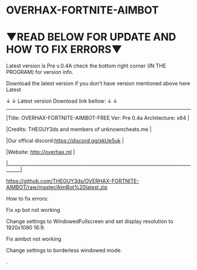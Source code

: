 # OVERHAX-FORTNITE-AIMBOT 
# ▼READ BELOW FOR UPDATE AND HOW TO FIX ERRORS▼
Latest version is Pre v.0.4A check the bottom right corner (IN THE PROGRAM) for version info.

Download the latest version if you don't have version mentioned above here Latest 

↓ ↓ Latest version Download link bellow: ↓ ↓ 
 ____________________________________________________________________________________
|Title: OVERHAX-FORTNITE-AIMBOT-FREE      Ver: Pre 0.4a        Architecture: x64     |

|Credits: THEGUY3ds and members of unknowncheats.me                                  |

|Our offical discord:https://discord.gg/skUe5uk                                    |

|Website: http://overhax.ml                                                          | 

|____________________________________________________________________________________|

 https://github.com/THEGUY3ds/OVERHAX-FORTNITE-AIMBOT/raw/master/AimBot%20latest.zip 

How to fix errors:

Fix xp bot not working

Change settings to WindowedFullscreen and set display resolution to 1920x1080 16:9.

Fix aimbot not working 

Change settings to borderless windowed mode.

.
